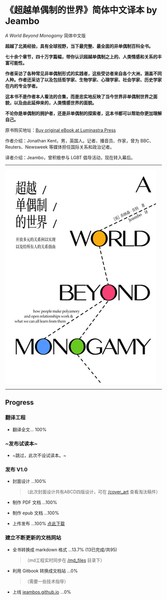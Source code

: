 # 《超越单偶制的世界》简体中文译本 by Jeambo

*A World Beyond Monogamy* 简体中文版

**超越了北美经验，具有全球视野，当下最完整、最全面的非单偶制百科全书。**

**七十余个章节，四十万字篇幅，带你认识超越单偶制之上的、人类情感和关系的丰富可能性。**

**作者采访了各种常见非单偶制形式的实践者，这些受访者来自各个大洲，涵盖不同人种。作者还采访了以及包括哲学家、生物学家、心理学家、社会学家、历史学家在内的专业学者。**

**这本书不是作者本人看法的合集，而是忠实地反映了当今世界非单偶制世界之面貌，以及由此延伸来的，人类情感世界的面貌。**

**不论你是单偶制的拥护者，还是非单偶制的探索者，这本书都可以帮助你更加理解自己。**

原书购买地址：[Buy original eBook at Luminastra Press](https://luminastra-press.com/store/index.php?route=product/product&path=57&product_id=60)

作者介绍：Jonathan Kent，男，英国人。记者、播音员、作家，曾为 BBC、Reuters、Newsweek 等媒体担任国际关系和政治记者。

译者介绍：Jeambo，曾积极参与 LGBT 倡导活动，现在转入幕后。

***

![cover_thumb](https://raw.githubusercontent.com/jeambos/awbm_zh-CN/refs/heads/main/cover_art/thumb.jpg "超越单偶制的世界（正式封面）")

***

## Progress

### 翻译工程

- 翻译全文... 100%

### ~发布试读本~

- ~跳过，此次不设试读本。~

### 发布 V1.0

- 封面设计 ...100% 

  > （此次封面设计共有ABCD四版设计，可在 [/cover_art](https://github.com/jeambos/awbm_zh-CN/tree/main/cover_art) 查看淘汰稿件）

- 制作 PDF 文档 ...100%

- 制作 epub 文档 ...100%

- 上传发布 ...100% [点此下载](https://github.com/jeambos/awbm_zh-CN/releases)

### 建立不断更新的文档网站

- 全书转换成 markdown 格式 ...13.7% (13已完成/共95) 

  > （md工程实时同步在 [/md_files](https://github.com/jeambos/awbm_zh-CN/tree/main/md_files) 目录下）

- 利用 Gitbook 转换成文档站 ...0%

  > （需要一些技术指导）

- 上线 [jeambos.github.io](https://jeambos.github.io/)  ...0%
